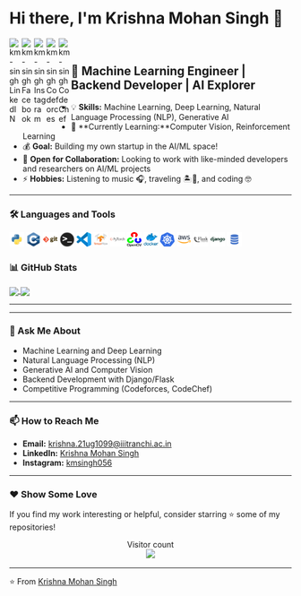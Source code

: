 # Hi there, I'm Krishna Mohan Singh 👋

<a href="https://www.linkedin.com/in/kmsingh056/">
  <img align="left" alt="km-singh LinkedIN" width="22px" src="https://cdn.jsdelivr.net/npm/simple-icons@v3/icons/linkedin.svg" />
</a>
<a href="https://www.facebook.com/">
  <img align="left" alt="km-singh Facebook" width="22px" src="https://cdn.jsdelivr.net/npm/simple-icons@v3/icons/facebook.svg" />
</a>
<a href="https://www.instagram.com/kmsingh056">
  <img align="left" alt="km-singh Instagram" width="22px" src="https://cdn.jsdelivr.net/npm/simple-icons@v3/icons/instagram.svg" />
</a>
<a href="https://codeforces.com/">
  <img align="left" alt="km-singh Codeforces" width="22px" src="https://cdn.jsdelivr.net/npm/simple-icons@v3/icons/codeforces.svg" />
</a>
<a href="https://www.codechef.com/">
  <img align="left" alt="km-singh CodeChef" width="22px" src="https://cdn.jsdelivr.net/npm/simple-icons@v3/icons/codechef.svg" />
</a>
<br/>

## 🚀 Machine Learning Engineer | Backend Developer | AI Explorer

- 💡 **Skills:** Machine Learning, Deep Learning, Natural Language Processing (NLP), Generative AI
- 🔭 **Currently Learning:**Computer Vision, Reinforcement Learning
- 💰 **Goal:** Building my own startup in the AI/ML space!
- 👯 **Open for Collaboration:** Looking to work with like-minded developers and researchers on AI/ML projects
- ⚡ **Hobbies:** Listening to music 🎧, traveling 🏝️🗻, and coding 🤓

---

### 🛠️ Languages and Tools

<section>
<code><img width="26px" src="https://raw.githubusercontent.com/github/explore/80688e429a7d4ef2fca1e82350fe8e3517d3494d/topics/python/python.png"></code>
<code><img width="26px" src="https://raw.githubusercontent.com/github/explore/80688e429a7d4ef2fca1e82350fe8e3517d3494d/topics/cpp/cpp.png"></code>
<code><img width="26px" src="https://raw.githubusercontent.com/github/explore/80688e429a7d4ef2fca1e82350fe8e3517d3494d/topics/git/git.png"></code>
<code><img width="26px" src="https://raw.githubusercontent.com/github/explore/80688e429a7d4ef2fca1e82350fe8e3517d3494d/topics/terminal/terminal.png"></code>
<code><img width="26px" src="https://raw.githubusercontent.com/github/explore/80688e429a7d4ef2fca1e82350fe8e3517d3494d/topics/visual-studio-code/visual-studio-code.png"></code>
<code><img width="26px" src="https://raw.githubusercontent.com/github/explore/80688e429a7d4ef2fca1e82350fe8e3517d3494d/topics/tensorflow/tensorflow.png"></code>
<code><img width="26px" src="https://raw.githubusercontent.com/github/explore/80688e429a7d4ef2fca1e82350fe8e3517d3494d/topics/pytorch/pytorch.png"></code>
<code><img width="26px" src="https://raw.githubusercontent.com/github/explore/80688e429a7d4ef2fca1e82350fe8e3517d3494d/topics/opencv/opencv.png"></code>
<code><img width="26px" src="https://raw.githubusercontent.com/github/explore/80688e429a7d4ef2fca1e82350fe8e3517d3494d/topics/docker/docker.png"></code>
<code><img width="26px" src="https://raw.githubusercontent.com/github/explore/80688e429a7d4ef2fca1e82350fe8e3517d3494d/topics/kubernetes/kubernetes.png"></code>
<code><img width="26px" src="https://raw.githubusercontent.com/github/explore/80688e429a7d4ef2fca1e82350fe8e3517d3494d/topics/aws/aws.png"></code>
<code><img width="26px" src="https://raw.githubusercontent.com/github/explore/80688e429a7d4ef2fca1e82350fe8e3517d3494d/topics/flask/flask.png"></code>
<code><img width="26px" src="https://raw.githubusercontent.com/github/explore/80688e429a7d4ef2fca1e82350fe8e3517d3494d/topics/django/django.png"></code>
<code><img width="26px" src="https://raw.githubusercontent.com/github/explore/80688e429a7d4ef2fca1e82350fe8e3517d3494d/topics/sql/sql.png"></code>
</section>



### 📊 GitHub Stats

<a href="https://github.com/kmsingh056">
  <img align="center" src="https://github-readme-stats.vercel.app/api?username=kmsingh056&show_icons=true&theme=radical" />
</a>
<a href="https://github.com/kmsingh056">
  <img align="center" src="https://github-readme-stats.vercel.app/api/top-langs/?username=kmsingh056&layout=compact&theme=radical" />
</a>

---


---

### 💬 Ask Me About

- Machine Learning and Deep Learning
- Natural Language Processing (NLP)
- Generative AI and Computer Vision
- Backend Development with Django/Flask
- Competitive Programming (Codeforces, CodeChef)

---

### 📫 How to Reach Me

- **Email:** [krishna.21ug1099@iiitranchi.ac.in](mailto:krishna.21ug1099@iiitranchi.ac.in)
- **LinkedIn:** [Krishna Mohan Singh](https://www.linkedin.com/in/kmsingh056/)
- **Instagram:** [kmsingh056](https://www.instagram.com/kmsingh056)

---

### ❤️ Show Some Love    

If you find my work interesting or helpful, consider starring ⭐ some of my repositories!

<p align="center"> 
  Visitor count<br>
  <img src="https://profile-counter.glitch.me/kmsingh056/count.svg" />
</p>

---

⭐️ From [Krishna Mohan Singh](https://github.com/kmsingh056)

